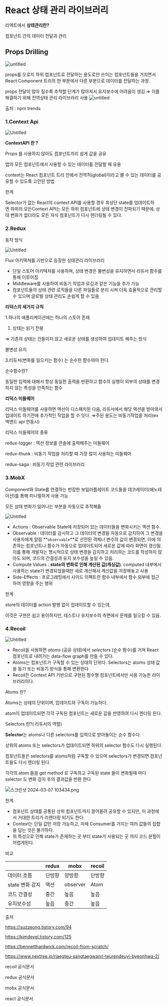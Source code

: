 # React 상태 관리 라이브러리

리액트에서 **상태관리란?**

컴포넌트 간의 데이터 전달과 관리

## Props Drilling

![untitled](./props.png)

props를 오로지 하위 컴포넌트로 전달하는 용도로만 쓰이는 컴포넌트들을 거치면서 React Component 트리의 한 부분에서 다른 부분으로 데이터를 전달하는 과정.

props 전달이 많아 질수록 추적할 단계가 많아져서 유지보수에 어려움이 생김
⇒ 이를 해결하기 위해 전역상태 관리 라이브러리 사용
![untitled](./npm_trends.png)

출처 : npm trends

### **1.Context Api**

![Untitled](./context_api.png)

**ContextAPI 란 ?**

Props 를 사용하지 않아도 컴포넌트끼리 쉽게 값을 공유

앱의 모든 컴포넌트에서 사용할 수 있는 데이터를 전달할 때 유용

context는 React 컴포넌트 트리 안에서 전역적(global)이라고 볼 수 있는 데이터를 공유할 수 있도록 고안된 방법

한계

Selector가 없는 React의 context API를 사용할 경우 최상단 state를 업데이트하면 하위의 모든Context API는 모든 하위 컴포넌트에 상태 변경이 전파되기 때문에, 상태 변화가 없더라도 모든 자식 컴포넌트가 다시 렌더링될 수 있다.

### **2.Redux**

동작 방식

![Untitled](./redux.png)

Flux 아키텍쳐를 기반으로 등장한 상태관리 라이브러리

- 단일 스토어 아키텍처를 사용하며, 상태 변경은 불변성을 유지하면서 리듀서 함수를 통해 이루어짐
- Middleware를 사용하여 비동기 작업과 로깅과 같은 기능을 추가 가능
- 컴포넌트들의 상태 관련 로직들을 다른 파일들로 분리 시켜 더욱 효율적으로 관리할 수 있으며 글로벌 상태 관리도 손쉽게 할 수 있음

**리덕스의 세가지 규칙**

1.하나의 애플리케이션에는 하나의 스토어 존재

1. 상태는 읽기 전용

⇒ 기존의 상태는 건들이지 않고 새로운 상태를 생성하여 업데이트 해주는 방식

불변성 유지

3.리듀서(변화를 일으키는 함수) 는 순수한 함수여야 한다.

순수함수란?

동일한 입력에 대해서 항상 동일한 출력을 반환하고 함수의 실행이 외부의 상태를 변경하지 않는 특성을 만족하는 함수

**리덕스 미들웨어**

리덕스 미들웨어를 사용하면 액선이 디스패치된 다음, 리듀서에서 해당 액션을 받아와서 업데이트 하기전에 추가적인 작업을 할 수 잇다. ⇒주된 용도는 비동기작업을 처리(ex 백엔드 api 연동시)

리덕스 미들웨어의 종류

redux-logger : 액션 정보를 콘솔에 출력해주는 미들웨어

redux-thunk : 비동기 작업을 처리할 때 가장 많이 사용하는 미들웨어

redux-saga : 비동기 작업 관련 라이브러리

### **3.MobX**

Component와 State를 연결하는 번잡한 보일러플레이트 코드들을 데코레이터(애노테이션)를 통해 미니멀하게 사용 가능

모든 상태 변화가 일어나는 부분을 자동으로 추적해줌

![Untitled](./mobx.png)

- Actions : Observable State에 저장되어 있는 데이터들을 변화시키는 액션 함수.
- Observable : 데이터를 감시하고 그 데이터의 변경을 자동으로 감지하여 그 변경을 사용자에게 알림
  **`observable`**로 선언된 객체나 변수의 값이 변경되면, 이에 의존하는 컴포넌트나 함수가 자동으로 업데이트되어 새로운 값에 따라 화면이 갱신됨. 이를 통해 개발자는 명시적으로 상태 변경을 감지하고 처리하는 코드를 작성하지 않아도 되며, 코드의 간결성과 유지 보수성을 높일 수 있음.
- Compute Values : **state의 변화로 인해 계산된 값(캐싱값)**. computed 내부에서 사용하는 state가 변경되었을때만 새로 계산해서 계산값을 저장해놓고 사용
- Side-Effects : 프로그래밍에서 사이드 이펙트란 함수 내부에서 함수 외부에 접근하여 영향을 주는 행위

한계

store의 데이터를 action 발행 없이 업데이트할 수 있는데,

이것은 구현은 쉽고 용이하지만, 테스트나 유지보수의 측면에서 문제를 일으킬 수 있음.

### **4.Recoil**

![Untitled](./recoil.png)

- Recoil을 사용하면 *atoms* (공유 상태)에서 *selectors* (순수 함수)를 거쳐 React 컴포넌트로 내려가는 data-flow graph를 만들 수 있다.
- Atoms는 컴포넌트가 구독할 수 있는 상태의 단위다. Selectors는 atoms 상태 값을 동기 또는 비동기 방식을 통해 변환한다
- Recoil은 Context API 기반으로 구현된 함수형 컴포넌트에서만 사용 가능한 라이브러리이다.

Atoms 란?

Atoms는 상태의 단위이며, 업데이트와 구독이 가능하다.

atom이 업데이트되면 각각 구독된 컴포넌트는 새로운 값을 반영하여 다시 렌더링 된다.

Selectors 란?( 리듀서의 역할)

**Selector**는 atoms나 다른 selectors를 입력으로 받아들이는 순수 함수다.

상위의 atoms 또는 selectors가 업데이트되면 하위의 selector 함수도 다시 실행된다.

컴포넌트들은 selectors를 atoms처럼 구독할 수 있으며 selectors가 변경되면 컴포넌트들도 다시 렌더링 된다.

각각의 atom 들을 get method 로 구독하고 구독된 state 들이 변화될때 마다 selector 도 변화 감지 후의 결과값을 반환 한다

![스크린샷 2024-03-07 103434.png](./selector.png)

한계

- 컴포넌트 상태를 공통된 상위 컴포넌트까지 끌어올려 공유할 수 있지만, 이 과정에서 거대한 트리가 리렌더링 되기도 한다.
- Context는 단일 값만 저장 가능하고, 자체 Consumer를 가지는 여러 값들의 집합을 담는 것은 불가하다.
- 위 특성으로 인해 state가 존재하는 곳 부터 state가 사용되는 곳 까지 코드 분할이 어렵게된다.

비교

|                 | redux  | mobx     | recoil |
| --------------- | ------ | -------- | ------ |
| 데이터 흐름     | 단방향 | 양방향   | 단방향 |
| state 변화 감지 | 액션   | observer | Atom   |
| 코드 간결성     | 중간   | 높음     | 높음   |
| 유지보수성      | 높음   | 중간     | 높음   |

출처

https://suzzeong.tistory.com/94

https://kimdevel.tistory.com/125

https://bennetthardwick.com/recoil-from-scratch/

https://www.nextree.io/riaegteu-sangtaegwanri-teurendeuyi-byeonhwa-2/

recoil 공식문서

redux 공식문서

mobx 공식문서

react 공식문서

